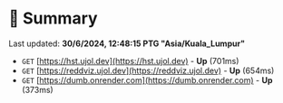 # 📖 Summary
Last updated: **30/6/2024, 12:48:15 PTG "Asia/Kuala_Lumpur"**

- `GET` [https://hst.ujol.dev](https://hst.ujol.dev) - **Up** (701ms)
- `GET` [https://reddviz.ujol.dev](https://reddviz.ujol.dev) - **Up** (654ms)
- `GET` [https://dumb.onrender.com](https://dumb.onrender.com) - **Up** (373ms)
